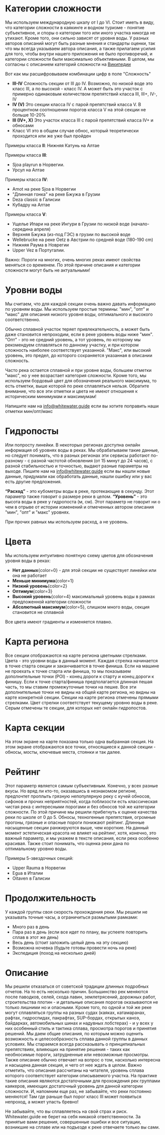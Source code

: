 # Категории сложности

Мы используем международную шкалу от I до VI. Стоит иметь в виду, что категории сложности в каякинге и водном туризме - понятие субъективное, и споры о категории того или иного участка никогда не утихают. Кроме того, они сильно зависят от уровня воды. У разных авторов описаний могут быть разные мнения и стандарты оценки, так что мы всегда указываем автора описания, а также прилагаем усилия для того, чтобы внутри нашего приложения не было противоречий, и категории сложности были максимально объективными.
В целом, мы согласны с описанием категорий сложности на [Википедии](https://en.wikipedia.org/wiki/International_Scale_of_River_Difficulty)

Вот как мы расшифровываем комбинации цифр в поле "Сложность"
 
- **III-IV** Сложность секции от III до IV. Возможно, по низкой воде это класс III, а по высокой - класс IV. А может быть это участок с примерно одинаковым количеством препятствий класса III, III+, IV-, IV
- **IV (V)** Это секции класса IV с парой препятствий класса V. В процентном соотношении порогов класса V на этой секции не больше 10-20%
- **III (IV+, X)** Это участок класса III с парой препятствий класса IV+ и обносами
- Класс VI это в общем случае обнос, который теоретически проходится или же уже был пройден

Примеры класса **II**:
Нижняя Катунь на Алтае
 
Примеры класса **III**: 
- Sjoa playrun в Норвегии.
- Урсул на Алтае

Примеры класса **IV**:
- Amot на реке Sjoa в Норвегии
- "Длинная гонка" на реке Бжужа в Грузии
- Deza classic в Галисии
- Кубадру на Алтае

Примеры класса **V**:
- Ущелье Ипари на реке Ингури в Грузии по низкой воде (начало-середина апреля)
- Верхняя Бжужа (из-под ГЭС) в грузии по высокой воде
- Wellebrucke на реке Oetz в Австрии по средней воде (180-190 cm)
- Нижняя Раума в Новрегии
- Upper Vez в Португалии.

Важно: Пороги на многих, очень многих реках имеют свойства меняться со временем. По этой причине описания и категории сложности могут быть не актуальными!

# Уровни воды

Мы считаем, что для каждой секции очень важно давать информацию по уровням воды. Мы используем простые термины: "мин", "опт" и "макс" для описания низкого уровня воды, оптимального и высокого соответственно.

Обычно сплавной участок теряет привлекательность, а может быть даже становится непроходим, если в реке уровень воды ниже "мин". "Опт" - это не средний уровень, а тот уровень, по которому мы рекомендуем сплавляться по данному участку, и при котором сложность наиболее соответствует указанной. "Макс", или высокий уровень, это предел, до которого сохраняется указанная в описании сложность.

Часто река остается сплавной и при уровне воды, большем отметки "макс", но у нее возрастает категория сложности. Кроме того, мы используем бордовый цвет для обозначения реального максимума, то есть отметки, выше которой по реке сплавляться нельзя. Обратите внимание, что все эти отметки и цвета не имеют отношения к историческим минимумам и максимумам!

Напишите нам на info@whitewater.guide если вы хотите поправить наши отметки мин/опт/макс

# Гидропосты

Или попросту линейки.
В некоторых регионах доступна онлайн информация об уровнях воды в реках. Мы обрабатываем такие данные, но следует понимать, что в разных регионах эти сервисы работают по-разному - с разной частотой обновления (от 15 минут до 24 часов), с разной стабильностью и точностью, выдают разные параметры на выходе.
Пишите нам на info@whitewater.guide если вы нашли новые данные, придумали как обработать данные, нашли ошибку или у вас есть другие предложения.

**“Расход”** - это кубометры воды в реке, протекающие в секунду. Этот параметр также говорит о размере реки в целом.
**“Уровень”** - это высота воды в реке у гидропоста (м, см). Этот параметр не говорит ни о чем в отрыве от истории изменений и отмеченных автором описания "мин", "опт" и "макс" уровнях.

При прочих равных мы используем расход, а не уровень.

# Цвета

Мы используем интуитивно понятную схему цветов для обозначения уровня воды в реках:
- **Нет данных**{color=0} - для этой секции не существует линейки или она не работает
- **Меньше минимума**{color=1}
- **Низкий уровень**{color=2}
- **Оптимум**{color=3}
- **Высокий уровень**{color=4} максимальный уровень воды в рамках предложенной категории сложности
- **Абсолютный максимум**{color=5}, слишком много воды, секция становится не сплавной

Все цвета имеют градиенты и изменяется плавно.

# Карта региона

Все секции отображаются на карте региона цветными стрелками. Цвета - это уровни воды в данный момент. Каждая стрелка начинается в точке старта секции и заканчивается в точке финиша. Если на машине не проехать к точке старта или финиша, то мы показываем дополнительные точки (POI) - конец дороги к старту и конец дороги к финишу. Если к точке старта/финиша предполагается длинная пешая часть, то мы ставим промежуточные точки на пешке. Все эти дополнительные точки не видны на общей карте региона, но видны на карте конкретной секции.
Секции на карте региона отмечены прямыми стрелками. Цвет стрелки соответствует текущему уровню воды в реке. Серым отмечены те секции, для которых нет онлайн гидропостов.

# Карта секции

На этом экране на карте показана только одна выбранная секция. На этом экране отображаются все точки, относящиеся к данной секции - обносы, мосты, ключевые места, стоянки и так далее.

# Рейтинг

Этот параметр является самым субъективным. Конечно, у всех разные вкусы. Но вряд ли кто-то, оказавшись в незнакомом регионе, предпочтет проплыть грязную непопулярную реку с кучей обносов, сифонов и прочих неприятностей, когда поблизости есть классическая чистая река с интересными порогами и без обносов той же категории сложности. По этой причине мы решили прибегнуть к оценке качества реки по школе от 0 до 5. Обносы, техногенные препятствия, огромные прогоны, грязные и опасные пороги понижают рейтинг. Длинные насыщенные секции ранжируются выше, чем короткие. На данный момент эстетическая красота не влияет на рейтинг, хотя, конечно, это важный параметр, и мы укажем в тексте описания, если река особенно красивая. Также стоит понимать, что оценка реки дана по оптимальному уровню воды.

Примеры 5-звездочных секций:
- Upper Rauma в Норвегии
- Egua в Италии
- Oitaven в Галисии

# Продолжительность

У каждой группы своя скорость прохождения реки. Мы решили не указывать точные часы, а ограничиться размытыми рамками:

- Много раз в день
- Пара раз в день (если все идет по плану, вы успеете повторить сплав в этот же день)
- Весь день (стоит заложить целый день на эту секцию)
- Возможна ночевка (будьте готовы провести ночь на реке)
- Экспедиция (поход на несколько дней)

# Описание

Мы решили отказаться от советской традиции длинных подробных отчетов. На то есть несколько причин. Большинство рек меняются после паводков, селей, схода лавин, землетрясений, дорожных работ, строительства плотин - и детальные описания порогов оказываются не только лишними но и опасными. Кроме того, по  одной и той же реке могут сплавляться группы на разных судах (каяках, катамаранах, рафтах, гидроспидах, пакрафтах, SUP-бордах, открытых каноэ, байдарках, автомобильных шинах и надувных лобстерах) - и у всех у них особенный стиль и тактика сплава, просмотра порогов и принятия решений.
Мы даем общие описания, по которым можно оценить возможность и целесообразность сплава данной группы в данных условиях. Мы стараемся всегда рассказывать о принципиальных препятствиях, влияющих на принятие решения - таких как необносимые пороги, затрудненные или невозможные просмотры. Также описание обычно отвечает на вопрос о том, насколько интересна и насыщена данная секция, и чего от нее ждать в целом. 
Важно отметить, что описания рассчитаны на читателя, уровень сплава которого соответствует категории описываемого участка. На практике такие описания являются достаточными для прохождения рек группами каякеров, имеющих достаточный уровень для данной категории сложности.
И, напомним еще раз, не забывайте, что реки постоянно меняются! Там где раньше был порог класс III может появиться непроход, а может упасть бревно!

Не забывайте, что вы сплавляетесь на свой страх и риск. Whitewater.guide не берет на себя никакой ответственности. За принятые вами решения, совершенные ошибки и все ситуации, возникшие на сплаве или на подъезде к реке отвечаете только вы сами.
